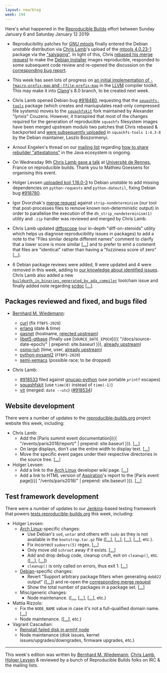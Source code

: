 ```yaml
---
layout: new/blog
week: 194
---
```


Here's what happened in the [Reproducible Builds](https://reproducible-builds.org) effort between Sunday January 6 and Saturday January 12 2019:

* Reproducibility patches for [GNU mtools](https://www.gnu.org/software/mtools/) finally entered the Debian *unstable* distribution via [Chris Lamb](https://chris-lamb.co.uk/)'s upload of the [mtools 4.0.23-1](https://tracker.debian.org/news/1020103/accepted-mtools-4023-1-source-amd64-into-unstable/) package via the ["salvaging"](https://www.debian.org/doc/manuals/developers-reference/ch05.en.html#package-salvaging). In light of this, Chris [rebased his merge request](https://salsa.debian.org/installer-team/debian-installer/merge_requests/3#note_59187) to make the [Debian Installer](https://www.debian.org/devel/debian-installer/) images reproducible, responded to some subsequent code review and re-opened the discussion on the [corresponding bug report](https://bugs.debian.org/900918#29).

* This week has seen lots of progress on [an initial implementation of `-fmacro-prefix-map` and `-ffile-prefix-map`](https://reviews.llvm.org/D49466) in the [LLVM](https://llvm.org/) compiler toolkit. This may make it into [Clang](https://clang.llvm.org/)'s 8.0 branch, to be created next week.

* Chris Lamb opened Debian bug [#918480](https://bugs.debian.org/918480), requesting that the [`squashfs-tools`](https://tracker.debian.org/pkg/squashfs-tools) package (which creates and maniupulates read-only compressed file systems) moves to the [`squashfskit`](https://github.com/squashfskit/squashfskit) fork maintained by Alexander "*lynxis*" Couzens. However, it transpired that most of the changes required for the generation of reproducible `squashfs` filesystem images have been merged upstream modulo two patches that Chris rebased & backported and [were subsequently uploaded](https://tracker.debian.org/news/1018142/accepted-squashfs-tools-143-8-source-into-unstable/) in `squashfs-tools 1:4.3-8` by the Debian maintainer, Laszlo Boszormenyi.

* Arnout Engelen's thread on our [mailing list](https://lists.reproducible-builds.org/pipermail/rb-general/) regarding [how to share rebuilder "attestations"](https://lists.reproducible-builds.org/pipermail/rb-general/2019-January/001378.html) in the Java ecosystem is ongoing.

* On Wednesday 9th [Chris Lamb gave a talk](http://actux.eu.org/2019/01/conference-sur-les-builds-reproductibles-mercredi-9-janvier-2019/) at [Université de Rennes](https://www.univ-rennes1.fr/), France on reproducible builds. Thank you to Mathieu Goessens for organising this event.

* Holger Levsen [uploaded koji 1.16.0-3](https://tracker.debian.org/news/1019131/accepted-koji-1160-3-source-into-unstable/) to Debian *unstable* to add missing dependencies on `python-requests` and `python-dateutil`, fixing Debian bug [#918780](https://bugs.debian.org/918780).

* Igor Dvorzhak's [merge request](https://salsa.debian.org/reproducible-builds/strip-nondeterminism/merge_requests/3) against `strip-nondeterminism` (our tool that post-processes files to remove known non-deterministic output) in order to parallelise the execution of the `dh_strip_nondeterminism(1)` utility and `.zip` handler was reviewed and merged by Chris Lamb.

* Chris Lamb updated [diffoscope](https://diffoscope.org/) (our in-depth "diff-on-steroids" utility which helps us diagnose reproducibility issues in packages) to add a note to the "Files similar despite different names" comment to clarify that a lower score is more similar [[...](https://salsa.debian.org/reproducible-builds/diffoscope/commit/3a9cf0d)] and to prefer to emit a comment that files are "identical" rather than having a "fuzziness score of zero" [[...](https://salsa.debian.org/reproducible-builds/diffoscope/commit/9f30b4b)].

* 6 Debian package reviews were added, 9 were updated and 4 were removed in this week, adding to [our knowledge about identified issues](https://tests.reproducible-builds.org/debian/index_issues.html). Chris Lamb also added a new [`buildpath_in_binaries_generated_by_ada_compiler`](https://salsa.debian.org/reproducible-builds/reproducible-notes/commit/571a164d) toolchain issue and finally added note regarding [scdoc](https://drewdevault.com/2018/05/13/scdoc.html) [[...](https://salsa.debian.org/reproducible-builds/reproducible-notes/commit/1fd28f08)].

## Packages reviewed and fixed, and bugs filed

* [Bernhard M. Wiedemann](https://lizards.opensuse.org/author/bmwiedemann/):
    * [curl](https://github.com/curl/curl/pull/3443) (fix `FTBFS-2028`)
    * [erlang](https://bugzilla.opensuse.org/show_bug.cgi?id=1120947) (date & time)
    * [gasnet](https://build.opensuse.org/request/show/663288) (hostname, [rejected upstream](https://bitbucket.org/berkeleylab/gasnet/pull-requests/253/allow-to-not-store-build-date-user-and/diff))
    * [libqt5-qtbase](https://build.opensuse.org/request/show/663360) (finally use [`SOURCE_DATE_EPOCH`]({{ "/docs/source-date-epoch/" | prepend: site.baseurl }}), [already upstream](https://codereview.qt-project.org/243636))
    * [osmo-iuh](https://build.opensuse.org/request/show/663349) (time, user, [already upstream](https://gerrit.osmocom.org/#/c/osmo-iuh/+/9387))
    * [python-pysaml2](https://github.com/IdentityPython/pysaml2/pull/581) (`FTBFS-2020`)
    * [semi-xemacs](https://bugzilla.opensuse.org/show_bug.cgi?id=1120942) (possible race; to be dropped)

* Chris Lamb:
    * [#918533](https://bugs.debian.org/918533) filed against [gnucap-python](https://tracker.debian.org/pkg/gnucap-python) (use portable `printf` escapes)
    * [squashfskit](https://github.com/squashfskit/squashfskit/pull/2) (use `time(0)` instead of `time(-1)`)
    * [vit](https://github.com/scottkosty/vit/pull/161) (merged: `date --utc`) ([#918534](https://bugs.debian.org/918534))


## Website development

There were a number of updates to the [reproducible-builds.org](https://reproducible-builds.org) project website this week, including:

* Chris Lamb:
    * Add the [Paris summit event documentation]({{ "/events/paris2018/report/" | prepend: site.baseurl }}). [[...](https://salsa.debian.org/reproducible-builds/reproducible-website/commit/6ce3411)]
    * On large displays, don't use the entire width to display text. [[...](https://salsa.debian.org/reproducible-builds/reproducible-website/commit/6160ba0)]
    * Move the specific event pages under their respective directories in the source tree. [[...](https://salsa.debian.org/reproducible-builds/reproducible-website/commit/c85e096)]
* Holger Levsen:
    * Add a link to the [Arch Linux](https://www.archlinux.org/) developer wiki page. [[...](https://salsa.debian.org/reproducible-builds/reproducible-website/commit/4b35710)]
    * Add a link to HTML version of [Aspiration](https://aspirationtech.org/)'s report to the [Paris event page]({{ "/vents/paris2018/" | prepend: site.baseurl }}). [[...](https://salsa.debian.org/reproducible-builds/reproducible-website/commit/4aafd94)]


## Test framework development

There were a number of updates to our [Jenkins](https://jenkins.io/)-based testing framework that powers [tests.reproducible-builds.org](https://tests.reproducible-builds.org) this week, including:

* Holger Levsen:
    * [Arch Linux](https://www.archlinux.org/)-specific changes:
        * Use Debian's `sed`, `untar` and others with `sudo` as they is not available in the `bootstrap.tar.gz` file ([[...](https://salsa.debian.org/qa/jenkins.debian.net/commit/8db9c2da)], [[...](https://salsa.debian.org/qa/jenkins.debian.net/commit/7d26da99)], [[...](https://salsa.debian.org/qa/jenkins.debian.net/commit/05eae000)], [[...](https://salsa.debian.org/qa/jenkins.debian.net/commit/d925daa0)], etc.).
        * Fix incorrect `sudoers(5)` regex. [[...](https://salsa.debian.org/qa/jenkins.debian.net/commit/fe7da4e6)]
        * Only move old `schroot` away if it exists. [[...](https://salsa.debian.org/qa/jenkins.debian.net/commit/b0af8956)]
        * Add and drop debug code, cleanup cruft, exit on `cleanup()`, etc. ([[...](https://salsa.debian.org/qa/jenkins.debian.net/commit/d0fd4d07)], [[...](https://salsa.debian.org/qa/jenkins.debian.net/commit/b24eb8f5)])
        * `cleanup()` is only called on errors, thus exit 1. [[...](https://salsa.debian.org/qa/jenkins.debian.net/commit/6d3499ae)]
    * [Debian](https://www.debian.org/)-specific changes:
        * Revert "Support arbitrary package filters when generating `deb822` output" ([[...](https://salsa.debian.org/qa/jenkins.debian.net/commit/b5bb8c4f)]) and re-open the [corresponding merge request](https://salsa.debian.org/qa/jenkins.debian.net/merge_requests/22)
        * Show the total number of packages in a package set. [[...](https://salsa.debian.org/qa/jenkins.debian.net/commit/47654780)]
    * Misc/generic changes:
        * Node maintenance. ([[...](https://salsa.debian.org/qa/jenkins.debian.net/commit/0d605bdf), [[...](https://salsa.debian.org/qa/jenkins.debian.net/commit/53cbe7b3)], [[...](https://salsa.debian.org/qa/jenkins.debian.net/commit/f5837c0a)], etc.)
* Mattia Rizzolo:
    * Fix the `NODE_NAME` value in case it's not a full-qualified domain name. [[...](https://salsa.debian.org/qa/jenkins.debian.net/commit/e03630ea)]
    * Node maintenance. ([[...](https://salsa.debian.org/qa/jenkins.debian.net/commit/6db573c1)], etc.)
* Vagrant Cascadian:
	* [Reinstall failed disk in armhf node](https://bugs.debian.org/918651)
	* Node maintenance (disk issues, kernel issues/upgrades/downgrades, firmware upgrades, etc.)

---

This week's edition was written by [Bernhard M. Wiedemann](https://lizards.opensuse.org/author/bmwiedemann/), [Chris Lamb](https://chris-lamb.co.uk/), [Holger Levsen](http://layer-acht.org/thinking/) & reviewed by a bunch of Reproducible Builds folks on IRC & the mailing lists.
